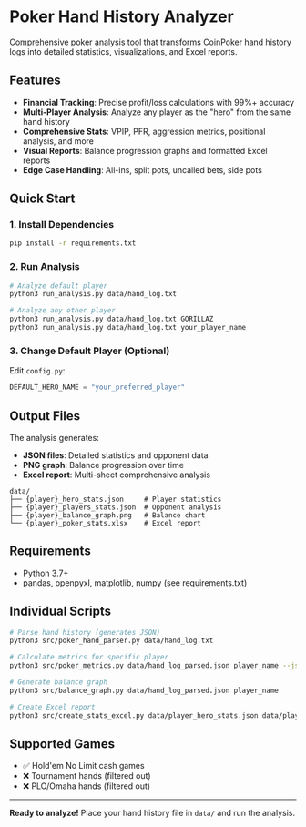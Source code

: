 # Poker Hand History Analyzer

Comprehensive poker analysis tool that transforms CoinPoker hand history logs into detailed statistics, visualizations, and Excel reports.

## Features

- **Financial Tracking**: Precise profit/loss calculations with 99%+ accuracy
- **Multi-Player Analysis**: Analyze any player as the "hero" from the same hand history
- **Comprehensive Stats**: VPIP, PFR, aggression metrics, positional analysis, and more
- **Visual Reports**: Balance progression graphs and formatted Excel reports
- **Edge Case Handling**: All-ins, split pots, uncalled bets, side pots

## Quick Start

### 1. Install Dependencies
```bash
pip install -r requirements.txt
```

### 2. Run Analysis
```bash
# Analyze default player
python3 run_analysis.py data/hand_log.txt

# Analyze any other player
python3 run_analysis.py data/hand_log.txt GORILLAZ
python3 run_analysis.py data/hand_log.txt your_player_name
```

### 3. Change Default Player (Optional)
Edit `config.py`:
```python
DEFAULT_HERO_NAME = "your_preferred_player"
```

## Output Files

The analysis generates:
- **JSON files**: Detailed statistics and opponent data
- **PNG graph**: Balance progression over time
- **Excel report**: Multi-sheet comprehensive analysis

```
data/
├── {player}_hero_stats.json     # Player statistics
├── {player}_players_stats.json  # Opponent analysis  
├── {player}_balance_graph.png   # Balance chart
└── {player}_poker_stats.xlsx    # Excel report
```

## Requirements

- Python 3.7+
- pandas, openpyxl, matplotlib, numpy (see requirements.txt)

## Individual Scripts

```bash
# Parse hand history (generates JSON)
python3 src/poker_hand_parser.py data/hand_log.txt

# Calculate metrics for specific player
python3 src/poker_metrics.py data/hand_log_parsed.json player_name --json

# Generate balance graph
python3 src/balance_graph.py data/hand_log_parsed.json player_name

# Create Excel report
python3 src/create_stats_excel.py data/player_hero_stats.json data/player_players_stats.json
```

## Supported Games

- ✅ Hold'em No Limit cash games
- ❌ Tournament hands (filtered out)
- ❌ PLO/Omaha hands (filtered out)

---

**Ready to analyze!** Place your hand history file in `data/` and run the analysis. 